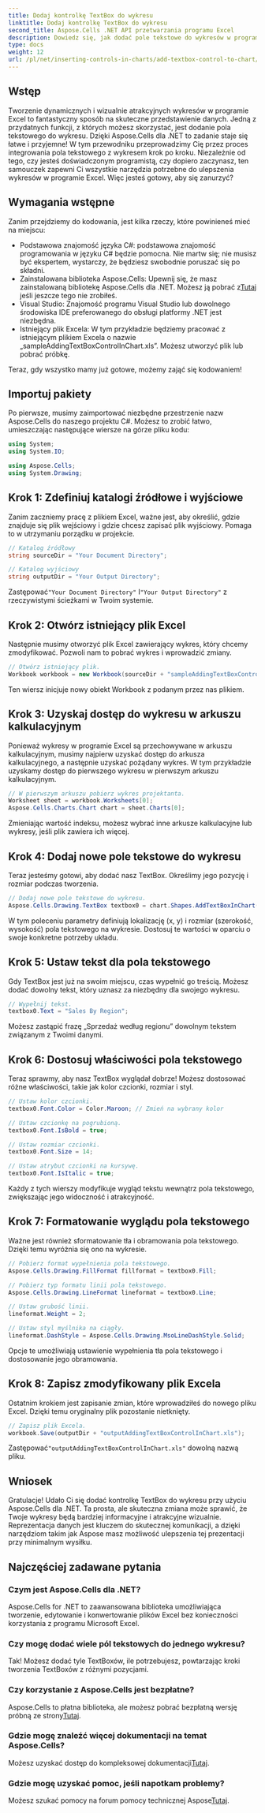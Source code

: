 ```yaml
---
title: Dodaj kontrolkę TextBox do wykresu
linktitle: Dodaj kontrolkę TextBox do wykresu
second_title: Aspose.Cells .NET API przetwarzania programu Excel
description: Dowiedz się, jak dodać pole tekstowe do wykresów w programie Excel za pomocą Aspose.Cells dla platformy .NET. Bez wysiłku udoskonalaj wizualizację danych.
type: docs
weight: 12
url: /pl/net/inserting-controls-in-charts/add-textbox-control-to-chart/
---
```

## Wstęp

Tworzenie dynamicznych i wizualnie atrakcyjnych wykresów w programie Excel to fantastyczny sposób na skuteczne przedstawienie danych. Jedną z przydatnych funkcji, z których możesz skorzystać, jest dodanie pola tekstowego do wykresu. Dzięki Aspose.Cells dla .NET to zadanie staje się łatwe i przyjemne! W tym przewodniku przeprowadzimy Cię przez proces integrowania pola tekstowego z wykresem krok po kroku. Niezależnie od tego, czy jesteś doświadczonym programistą, czy dopiero zaczynasz, ten samouczek zapewni Ci wszystkie narzędzia potrzebne do ulepszenia wykresów w programie Excel. Więc jesteś gotowy, aby się zanurzyć?

## Wymagania wstępne

Zanim przejdziemy do kodowania, jest kilka rzeczy, które powinieneś mieć na miejscu:

- Podstawowa znajomość języka C#: podstawowa znajomość programowania w języku C# będzie pomocna. Nie martw się; nie musisz być ekspertem, wystarczy, że będziesz swobodnie poruszać się po składni.
- Zainstalowana biblioteka Aspose.Cells: Upewnij się, że masz zainstalowaną bibliotekę Aspose.Cells dla .NET. Możesz ją pobrać z[Tutaj](https://releases.aspose.com/cells/net/) jeśli jeszcze tego nie zrobiłeś.
- Visual Studio: Znajomość programu Visual Studio lub dowolnego środowiska IDE preferowanego do obsługi platformy .NET jest niezbędna.
- Istniejący plik Excela: W tym przykładzie będziemy pracować z istniejącym plikiem Excela o nazwie „sampleAddingTextBoxControlInChart.xls”. Możesz utworzyć plik lub pobrać próbkę.

Teraz, gdy wszystko mamy już gotowe, możemy zająć się kodowaniem!

## Importuj pakiety

Po pierwsze, musimy zaimportować niezbędne przestrzenie nazw Aspose.Cells do naszego projektu C#. Możesz to zrobić łatwo, umieszczając następujące wiersze na górze pliku kodu:

```csharp
using System;
using System.IO;

using Aspose.Cells;
using System.Drawing;
```

## Krok 1: Zdefiniuj katalogi źródłowe i wyjściowe

Zanim zaczniemy pracę z plikiem Excel, ważne jest, aby określić, gdzie znajduje się plik wejściowy i gdzie chcesz zapisać plik wyjściowy. Pomaga to w utrzymaniu porządku w projekcie.

```csharp
// Katalog źródłowy
string sourceDir = "Your Document Directory";

// Katalog wyjściowy
string outputDir = "Your Output Directory";
```
 Zastępować`"Your Document Directory"` I`"Your Output Directory"` z rzeczywistymi ścieżkami w Twoim systemie.

## Krok 2: Otwórz istniejący plik Excel

Następnie musimy otworzyć plik Excel zawierający wykres, który chcemy zmodyfikować. Pozwoli nam to pobrać wykres i wprowadzić zmiany.

```csharp
// Otwórz istniejący plik.
Workbook workbook = new Workbook(sourceDir + "sampleAddingTextBoxControlInChart.xls");
```
Ten wiersz inicjuje nowy obiekt Workbook z podanym przez nas plikiem.

## Krok 3: Uzyskaj dostęp do wykresu w arkuszu kalkulacyjnym

Ponieważ wykresy w programie Excel są przechowywane w arkuszu kalkulacyjnym, musimy najpierw uzyskać dostęp do arkusza kalkulacyjnego, a następnie uzyskać pożądany wykres. W tym przykładzie uzyskamy dostęp do pierwszego wykresu w pierwszym arkuszu kalkulacyjnym.

```csharp
// W pierwszym arkuszu pobierz wykres projektanta.
Worksheet sheet = workbook.Worksheets[0];
Aspose.Cells.Charts.Chart chart = sheet.Charts[0];
```
Zmieniając wartość indeksu, możesz wybrać inne arkusze kalkulacyjne lub wykresy, jeśli plik zawiera ich więcej.

## Krok 4: Dodaj nowe pole tekstowe do wykresu

Teraz jesteśmy gotowi, aby dodać nasz TextBox. Określimy jego pozycję i rozmiar podczas tworzenia.

```csharp
// Dodaj nowe pole tekstowe do wykresu.
Aspose.Cells.Drawing.TextBox textbox0 = chart.Shapes.AddTextBoxInChart(400, 1100, 350, 2550);
```
W tym poleceniu parametry definiują lokalizację (x, y) i rozmiar (szerokość, wysokość) pola tekstowego na wykresie. Dostosuj te wartości w oparciu o swoje konkretne potrzeby układu.

## Krok 5: Ustaw tekst dla pola tekstowego

Gdy TextBox jest już na swoim miejscu, czas wypełnić go treścią. Możesz dodać dowolny tekst, który uznasz za niezbędny dla swojego wykresu.

```csharp
// Wypełnij tekst.
textbox0.Text = "Sales By Region";
```
Możesz zastąpić frazę „Sprzedaż według regionu” dowolnym tekstem związanym z Twoimi danymi.

## Krok 6: Dostosuj właściwości pola tekstowego

Teraz sprawmy, aby nasz TextBox wyglądał dobrze! Możesz dostosować różne właściwości, takie jak kolor czcionki, rozmiar i styl.

```csharp
// Ustaw kolor czcionki.
textbox0.Font.Color = Color.Maroon; // Zmień na wybrany kolor

// Ustaw czcionkę na pogrubioną.
textbox0.Font.IsBold = true;

// Ustaw rozmiar czcionki.
textbox0.Font.Size = 14;

// Ustaw atrybut czcionki na kursywę.
textbox0.Font.IsItalic = true;
```

Każdy z tych wierszy modyfikuje wygląd tekstu wewnątrz pola tekstowego, zwiększając jego widoczność i atrakcyjność.

## Krok 7: Formatowanie wyglądu pola tekstowego

Ważne jest również sformatowanie tła i obramowania pola tekstowego. Dzięki temu wyróżnia się ono na wykresie.

```csharp
// Pobierz format wypełnienia pola tekstowego.
Aspose.Cells.Drawing.FillFormat fillformat = textbox0.Fill;

// Pobierz typ formatu linii pola tekstowego.
Aspose.Cells.Drawing.LineFormat lineformat = textbox0.Line;

// Ustaw grubość linii.
lineformat.Weight = 2;

// Ustaw styl myślnika na ciągły.
lineformat.DashStyle = Aspose.Cells.Drawing.MsoLineDashStyle.Solid;
```

Opcje te umożliwiają ustawienie wypełnienia tła pola tekstowego i dostosowanie jego obramowania.

## Krok 8: Zapisz zmodyfikowany plik Excela

Ostatnim krokiem jest zapisanie zmian, które wprowadziłeś do nowego pliku Excel. Dzięki temu oryginalny plik pozostanie nietknięty.

```csharp
// Zapisz plik Excela.
workbook.Save(outputDir + "outputAddingTextBoxControlInChart.xls");
```
 Zastępować`"outputAddingTextBoxControlInChart.xls"` dowolną nazwą pliku.

## Wniosek

Gratulacje! Udało Ci się dodać kontrolkę TextBox do wykresu przy użyciu Aspose.Cells dla .NET. Ta prosta, ale skuteczna zmiana może sprawić, że Twoje wykresy będą bardziej informacyjne i atrakcyjne wizualnie. Reprezentacja danych jest kluczem do skutecznej komunikacji, a dzięki narzędziom takim jak Aspose masz możliwość ulepszenia tej prezentacji przy minimalnym wysiłku.

## Najczęściej zadawane pytania

### Czym jest Aspose.Cells dla .NET?
Aspose.Cells for .NET to zaawansowana biblioteka umożliwiająca tworzenie, edytowanie i konwertowanie plików Excel bez konieczności korzystania z programu Microsoft Excel.

### Czy mogę dodać wiele pól tekstowych do jednego wykresu?
Tak! Możesz dodać tyle TextBoxów, ile potrzebujesz, powtarzając kroki tworzenia TextBoxów z różnymi pozycjami.

### Czy korzystanie z Aspose.Cells jest bezpłatne?
 Aspose.Cells to płatna biblioteka, ale możesz pobrać bezpłatną wersję próbną ze strony[Tutaj](https://releases.aspose.com/).

### Gdzie mogę znaleźć więcej dokumentacji na temat Aspose.Cells?
 Możesz uzyskać dostęp do kompleksowej dokumentacji[Tutaj](https://reference.aspose.com/cells/net/).

### Gdzie mogę uzyskać pomoc, jeśli napotkam problemy?
 Możesz szukać pomocy na forum pomocy technicznej Aspose[Tutaj](https://forum.aspose.com/c/cells/9).